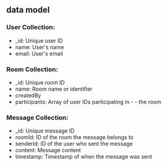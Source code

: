 ## data model

### User Collection:

-   \_id: Unique user ID
-   name: User's name
-   email: User's email

### Room Collection:

-   \_id: Unique room ID
-   name: Room name or identifier
-   createdBy
-   participants: Array of user IDs participating in - - the room

### Message Collection:

-   \_id: Unique message ID
-   roomId: ID of the room the message belongs to
-   senderId: ID of the user who sent the message
-   content: Message content
-   timestamp: Timestamp of when the message was sent
